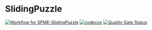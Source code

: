 # SlidingPuzzle
[![Workflow for SPME-SlidingPuzzle](https://github.com/PabloGarciaFernandez/SlidingPuzzle/actions/workflows/ci.yml/badge.svg?branch=main)](https://github.com/PabloGarciaFernandez/SlidingPuzzle/actions/workflows/ci.yml)
[![codecov](https://codecov.io/gh/PabloGarciaFernandez/SlidingPuzzle/branch/main/graph/badge.svg?token=CTQG23T7OY)](https://codecov.io/gh/PabloGarciaFernandez/SlidingPuzzle)
[![Quality Gate Status](https://sonarcloud.io/api/project_badges/measure?project=PabloGarciaFernandez_SlidingPuzzle&metric=alert_status)](https://sonarcloud.io/summary/new_code?id=PabloGarciaFernandez_SlidingPuzzle)